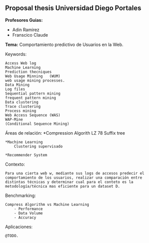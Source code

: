 ## Proposal thesis Universidad Diego Portales


**Profesores Guias:**
  * Adin Ramirez
  * Franscico Claude





**Tema:** Comportamiento predictivo de Usuarios en la Web.


Keywords:

	Access Web log
	Machine Learning
	Prediction thecniques
	Web Usage Minning	(WUM)
	web usage mining processes.
	Data Mining 
	Log files 
	Sequential pattern mining
	frequent pattern mining
	Data clustering
	Trace clustering
	Process mining
	Web Access Sequence (WAS)
	WAP-Mine
	(Conditional Sequence Mining)


Áreas de relación:
	*Compression Algorith
		LZ 78
		Suffix tree

	*Machine Learning
		Clustering supervisado
		
	*Recommender System
	

Contexto: 

	Para una cierta web w, mediante sus logs de accesos predecir el comportamiento de los usuarios, realizar una comparación entre distintas técnicas y determinar cual para el conteto es la metodología/técnica mas eficiente para un dataset D.



Benchmarking:

	Compress Algorithm vs Machine Learning
		- Performance
		- Data Volume
		- Accuracy


Aplicaciones: 

	@TODO.













